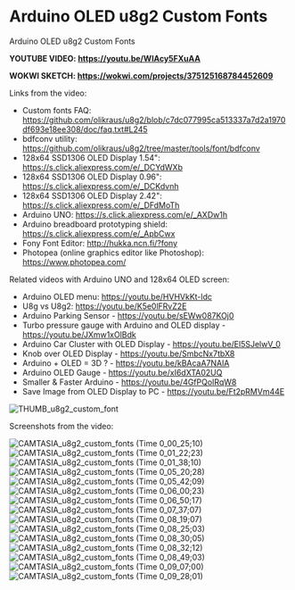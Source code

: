 # Arduino OLED u8g2 Custom Fonts
Arduino OLED u8g2 Custom Fonts


**YOUTUBE VIDEO: https://youtu.be/WIAcy5FXuAA**

**WOKWI SKETCH: https://wokwi.com/projects/375125168784452609**


Links from the video:
- Custom fonts FAQ: https://github.com/olikraus/u8g2/blob/c7dc077995ca513337a7d2a1970df693e18ee308/doc/faq.txt#L245
- bdfconv utility: https://github.com/olikraus/u8g2/tree/master/tools/font/bdfconv
- 128x64 SSD1306 OLED Display 1.54": https://s.click.aliexpress.com/e/_DCYdWXb 
- 128x64 SSD1306 OLED Display 0.96": https://s.click.aliexpress.com/e/_DCKdvnh
- 128x64 SSD1306 OLED Display 2.42": https://s.click.aliexpress.com/e/_DFdMoTh
- Arduino UNO: https://s.click.aliexpress.com/e/_AXDw1h
- Arduino breadboard prototyping shield: https://s.click.aliexpress.com/e/_ApbCwx
- Fony Font Editor: http://hukka.ncn.fi/?fony
- Photopea (online graphics editor like Photoshop): https://www.photopea.com/



Related videos with Arduino UNO and 128x64 OLED screen:
- Arduino OLED menu: https://youtu.be/HVHVkKt-ldc
- U8g vs U8g2: https://youtu.be/K5e0lFRvZ2E
- Arduino Parking Sensor - https://youtu.be/sEWw087KOj0
- Turbo pressure gauge with Arduino and OLED display - https://youtu.be/JXmw1xOlBdk
- Arduino Car Cluster with OLED Display - https://youtu.be/El5SJelwV_0
- Knob over OLED Display - https://youtu.be/SmbcNx7tbX8
- Arduino + OLED = 3D ? - https://youtu.be/kBAcaA7NAlA
- Arduino OLED Gauge - https://youtu.be/xI6dXTA02UQ
- Smaller & Faster Arduino - https://youtu.be/4GfPQoIRqW8
- Save Image from OLED Display to PC - https://youtu.be/Ft2pRMVm44E


![THUMB_u8g2_custom_font](https://github.com/upiir/u8g2_custom_fonts/assets/117754156/41db457c-50a8-4be3-8894-ad982269bca6)


Screenshots from the video:


![CAMTASIA_u8g2_custom_fonts (Time 0_00_25;10)](https://github.com/upiir/u8g2_custom_fonts/assets/117754156/45d7f8d0-2daf-4bd7-b4b7-2e5c8188556e)
![CAMTASIA_u8g2_custom_fonts (Time 0_01_22;23)](https://github.com/upiir/u8g2_custom_fonts/assets/117754156/1c859408-87dc-4163-bd98-9dc7eea16aca)
![CAMTASIA_u8g2_custom_fonts (Time 0_01_38;10)](https://github.com/upiir/u8g2_custom_fonts/assets/117754156/20349872-082d-46b6-9f84-eaa1245f9c32)
![CAMTASIA_u8g2_custom_fonts (Time 0_05_20;28)](https://github.com/upiir/u8g2_custom_fonts/assets/117754156/b414f8ab-4c43-4cb8-b4af-8d80b8e0b18d)
![CAMTASIA_u8g2_custom_fonts (Time 0_05_42;09)](https://github.com/upiir/u8g2_custom_fonts/assets/117754156/e32b5070-c414-49e1-b8cc-0013636d2644)
![CAMTASIA_u8g2_custom_fonts (Time 0_06_00;23)](https://github.com/upiir/u8g2_custom_fonts/assets/117754156/69cb990d-2c54-4724-8eb6-9b4a6811152e)
![CAMTASIA_u8g2_custom_fonts (Time 0_06_50;17)](https://github.com/upiir/u8g2_custom_fonts/assets/117754156/a4e8f93e-f9fa-4010-8c7d-385820461e61)
![CAMTASIA_u8g2_custom_fonts (Time 0_07_37;07)](https://github.com/upiir/u8g2_custom_fonts/assets/117754156/d9a84d1a-f96b-4f70-9096-3c4adbb06c05)
![CAMTASIA_u8g2_custom_fonts (Time 0_08_19;07)](https://github.com/upiir/u8g2_custom_fonts/assets/117754156/4e1e0a53-954b-4dce-bc0f-fdff2c49196c)
![CAMTASIA_u8g2_custom_fonts (Time 0_08_25;03)](https://github.com/upiir/u8g2_custom_fonts/assets/117754156/e4f0ba6f-3770-4e9b-99ee-05b886d8a704)
![CAMTASIA_u8g2_custom_fonts (Time 0_08_30;05)](https://github.com/upiir/u8g2_custom_fonts/assets/117754156/14bf4915-881f-4e37-968e-0d15880150ec)
![CAMTASIA_u8g2_custom_fonts (Time 0_08_32;12)](https://github.com/upiir/u8g2_custom_fonts/assets/117754156/fa38fa3a-881c-454f-b859-05462e5dc2ad)
![CAMTASIA_u8g2_custom_fonts (Time 0_08_49;03)](https://github.com/upiir/u8g2_custom_fonts/assets/117754156/2ee0505d-181e-4089-b764-bbb5bf6a46e8)
![CAMTASIA_u8g2_custom_fonts (Time 0_09_07;00)](https://github.com/upiir/u8g2_custom_fonts/assets/117754156/9d8e428c-1d48-4741-b442-6c0c76decdf9)
![CAMTASIA_u8g2_custom_fonts (Time 0_09_28;01)](https://github.com/upiir/u8g2_custom_fonts/assets/117754156/6f00709b-a5ec-4bb8-9027-231c6f4dba53)
